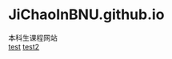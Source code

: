# JiChaoInBNU.github.io
本科生课程网站  
[test](test.html)
[test2](https://nbviewer.jupyter.org/urls/jichaoinbnu.github.io/test2.ipynb)